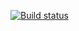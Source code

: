 [![Build status](https://ci.appveyor.com/api/projects/status/64ddqdc91ae5e8pc?svg=true)](https://ci.appveyor.com/project/pragmatrix/mom)


